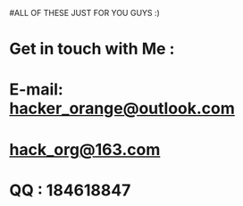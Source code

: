 #ALL OF THESE JUST FOR YOU GUYS :)
#
#   Get in touch with Me :
#       E-mail: hacker_orange@outlook.com
#               hack_org@163.com
#       QQ  :   184618847


